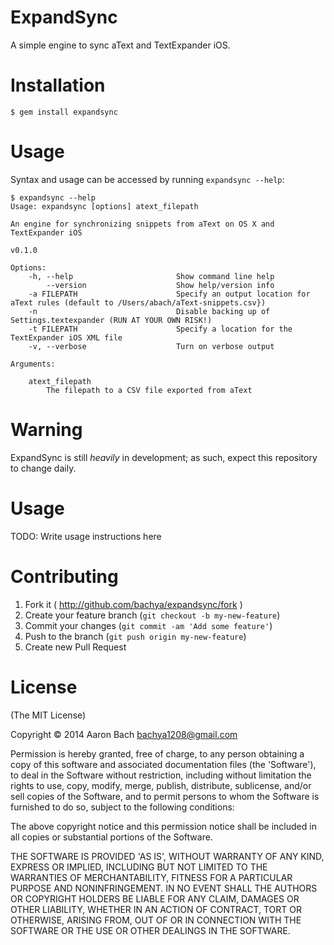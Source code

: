 ExpandSync
==========

A simple engine to sync aText and TextExpander iOS.

# Installation

    $ gem install expandsync
  
# Usage

Syntax and usage can be accessed by running `expandsync --help`:

```
$ expandsync --help
Usage: expandsync [options] atext_filepath

An engine for synchronizing snippets from aText on OS X and TextExpander iOS

v0.1.0

Options:
    -h, --help                       Show command line help
        --version                    Show help/version info
    -a FILEPATH                      Specify an output location for aText rules (default to /Users/abach/aText-snippets.csv})
    -n                               Disable backing up of Settings.textexpander (RUN AT YOUR OWN RISK!)
    -t FILEPATH                      Specify a location for the TextExpander iOS XML file
    -v, --verbose                    Turn on verbose output

Arguments:

    atext_filepath
        The filepath to a CSV file exported from aText
```

# Warning

ExpandSync is still *heavily* in development; as such, expect this repository to change daily.

# Usage

TODO: Write usage instructions here

# Contributing

1. Fork it ( http://github.com/bachya/expandsync/fork )
2. Create your feature branch (`git checkout -b my-new-feature`)
3. Commit your changes (`git commit -am 'Add some feature'`)
4. Push to the branch (`git push origin my-new-feature`)
5. Create new Pull Request

# License

(The MIT License)

Copyright © 2014 Aaron Bach bachya1208@gmail.com

Permission is hereby granted, free of charge, to any person obtaining a copy of this software and associated documentation files (the 'Software'), to deal in the Software without restriction, including without limitation the rights to use, copy, modify, merge, publish, distribute, sublicense, and/or sell copies of the Software, and to permit persons to whom the Software is furnished to do so, subject to the following conditions:

The above copyright notice and this permission notice shall be included in all copies or substantial portions of the Software.

THE SOFTWARE IS PROVIDED 'AS IS', WITHOUT WARRANTY OF ANY KIND, EXPRESS OR IMPLIED, INCLUDING BUT NOT LIMITED TO THE WARRANTIES OF MERCHANTABILITY, FITNESS FOR A PARTICULAR PURPOSE AND NONINFRINGEMENT. IN NO EVENT SHALL THE AUTHORS OR COPYRIGHT HOLDERS BE LIABLE FOR ANY CLAIM, DAMAGES OR OTHER LIABILITY, WHETHER IN AN ACTION OF CONTRACT, TORT OR OTHERWISE, ARISING FROM, OUT OF OR IN CONNECTION WITH THE SOFTWARE OR THE USE OR OTHER DEALINGS IN THE SOFTWARE.